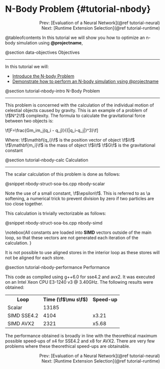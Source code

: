 N-Body Problem {#tutorial-nbody}
=========

<div style="text-align: right;" markdown="1">Prev: [Evaluation of a Neural Network](@ref tutorial-neural)</div>
<div style="text-align: right;" markdown="1">Next: [Runtime Extension Selection](@ref tutorial-runtime)</div>

@tableofcontents
In this tutorial we will show you how to optimize an n-body
simulation using **@projectname**,

@section data-objectives Objectives

-------------------------------------

In this tutorial we will:
- [Introduce the N-body Problem](#tutorial-nbody-intro)
- [Demonstrate how to perform an N-body simulation ysing @projectname](#tutorial-nbody-calc)

@section tutorial-nbody-intro N-Body Problem

-------------------------------------

This problem is concerned with the calculation of the individual motion of celestial objects caused
by gravity. This is an example of a problem of \f$N^2\f$ complexity. The formula to calculate the
gravitational force between two objects is:

\f[F=\frac{Gm_im_j(q_i - q_j)}{{\|q_i-q_j\|}^3}\f]

Where:
  \f$\mathbf{q_i}\f$ is the position vector of object \f$i\f$
  \f$\mathbf{m_i}\f$ is the mass of object \f$i\f$
  \f$G\f$ is the gravitational constant

@section tutorial-nbody-calc Calculation

-------------------------------------

The scalar calculation of this problem is done as follows:

@snippet nbody-struct-soa-bs.cpp nbody-scalar

Note the use of a small constant, \f$\epsilon\f$. This is referred to as \a softening, a numerical trick
to prevent division by zero if two particles are too close together.

This calculation is trivially vectorizable as follows:

@snippet nbody-struct-soa-bs.cpp nbody-simd

\notebox{All constants are loaded into __SIMD__ vectors outside of the main loop, so that these vectors are
not generated each iteration of the calculation.
}

It is not possible to use aligned stores in the interior loop as these stores will not be aligned for each
store.

@section tutorial-nbody-performance Performance

This code as compiled using g++6.0 for sse4.2 and avx2. It was executed on an Intel Xeon CPU E3-1240 v3 @ 3.40GHz.
The following results were obtained:

<table align=center width=25% class="table-striped table-bordered">
<tr><th>Loop                <th>Time (\f$\mu s\f$) <th> Speed-up
<tr><td>Scalar              <td>13185              <td>
<tr><td>SIMD SSE4.2         <td>4104               <td> x3.21
<tr><td>SIMD AVX2           <td>2321               <td> x5.68
</table>

The performance obtained is broadly in line with the theorethical maximum possible speed-ups of x4 for SSE4.2 and x8 for AVX2.
There are very few problems where these theorethical speed-ups are obtainable.

<div style="text-align: right;" markdown="1">Prev: [Evaluation of a Neural Network](@ref tutorial-neural)</div>
<div style="text-align: right;" markdown="1">Next: [Runtime Extension Selection](@ref tutorial-runtime)</div>

